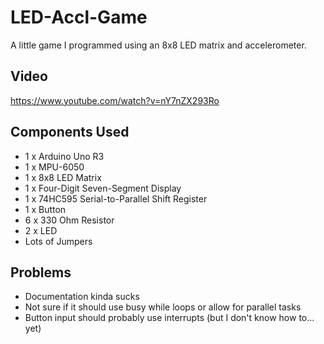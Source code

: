# LED-Accl-Game
A little game I programmed using an 8x8 LED matrix and accelerometer.
## Video
https://www.youtube.com/watch?v=nY7nZX293Ro
## Components Used
* 1 x Arduino Uno R3
* 1 x MPU-6050
* 1 x 8x8 LED Matrix
* 1 x Four-Digit Seven-Segment Display
* 1 x 74HC595 Serial-to-Parallel Shift Register
* 1 x Button
* 6 x 330 Ohm Resistor
* 2 x LED
* Lots of Jumpers
## Problems
 * Documentation kinda sucks
 * Not sure if it should use busy while loops or allow for parallel tasks
 * Button input should probably use interrupts (but I don't know how to... yet)
